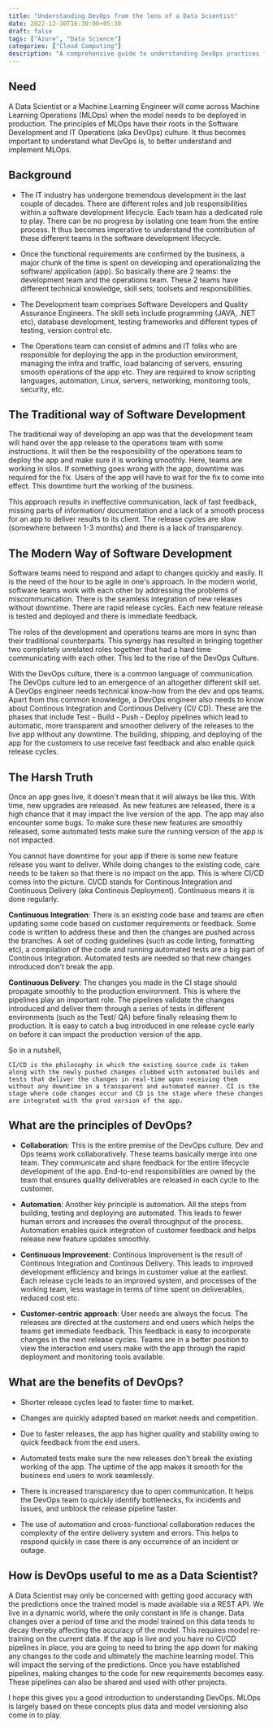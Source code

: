 ```yaml
---
title: "Understanding DevOps from the lens of a Data Scientist"
date: 2022-12-30T16:30:00+05:30
draft: false
tags: ["Azure", "Data Science"]
categories: ["Cloud Computing"]
description: "A comprehensive guide to understanding DevOps practices for data scientists"
---
```


## Need
A Data Scientist or a Machine Learning Engineer will come across Machine Learning Operations (MLOps) when the model needs to be deployed in production. The principles of MLOps have their roots in the Software Development and IT Operations (aka DevOps) culture. It thus becomes important to understand what DevOps is, to better understand and implement MLOps.

## Background
- The IT industry has undergone tremendous development in the last couple of decades. There are different roles and job responsibilities within a software development lifecycle. Each team has a dedicated role to play. There can be no progress by isolating one team from the entire process. It thus becomes imperative to understand the contribution of these different teams in the software development lifecycle.

- Once the functional requirements are confirmed by the business, a major chunk of the time is spent on developing and operationalizing the software/ application (app). So basically there are 2 teams: the development team and the operations team. These 2 teams have different technical knowledge, skill sets, toolsets and responsibilities.

- The Development team comprises Software Developers and Quality Assurance Engineers. The skill sets include programming (JAVA, .NET etc), database development, testing frameworks and different types of testing, version control etc.

- The Operations team can consist of admins and IT folks who are responsible for deploying the app in the production environment, managing the infra and traffic, load balancing of servers, ensuring smooth operations of the app etc. They are required to know scripting languages, automation, Linux, servers, networking, monitoring tools, security, etc.



## The Traditional way of Software Development
The traditional way of developing an app was that the development team will hand over the app release to the operations team with some instructions. It will then be the responsibility of the operations team to deploy the app and make sure it is working smoothly. Here, teams are working in silos. If something goes wrong with the app, downtime was required for the fix. Users of the app will have to wait for the fix to come into effect. This downtime hurt the working of the business.

This approach results in ineffective communication, lack of fast feedback, missing parts of information/ documentation and a lack of a smooth process for an app to deliver results to its client. The release cycles are slow (somewhere between 1-3 months) and there is a lack of transparency.

## The Modern Way of Software Development
Software teams need to respond and adapt to changes quickly and easily. It is the need of the hour to be agile in one's approach. In the modern world, software teams work with each other by addressing the problems of miscommunication. There is the seamless integration of new releases without downtime. There are rapid release cycles. Each new feature release is tested and deployed and there is immediate feedback.

The roles of the development and operations teams are more in sync than their traditional counterparts. This synergy has resulted in bringing together two completely unrelated roles together that had a hard time communicating with each other. This led to the rise of the DevOps Culture.

With the DevOps culture, there is a common language of communication. The DevOps culture led to an emergence of an altogether different skill set. A DevOps engineer needs technical know-how from the dev and ops teams. Apart from this common knowledge, a DevOps engineer also needs to know about Continous Integration and Continous Delivery (CI/ CD). These are the phases that include Test - Build - Push - Deploy pipelines which lead to automatic, more transparent and smoother delivery of the releases to the live app without any downtime. The building, shipping, and deploying of the app for the customers to use receive fast feedback and also enable quick release cycles.



## The Harsh Truth
Once an app goes live, it doesn't mean that it will always be like this. With time, new upgrades are released. As new features are released, there is a high chance that it may impact the live version of the app. The app may also encounter some bugs. To make sure these new features are smoothly released, some automated tests make sure the running version of the app is not impacted.

You cannot have downtime for your app if there is some new feature release you want to deliver. While doing changes to the existing code, care needs to be taken so that there is no impact on the app. This is where CI/CD comes into the picture. CI/CD stands for Continous Integration and Continuous Delivery (aka Continous Deployment). Continuous means it is done regularly.

**Continuous Integration**: There is an existing code base and teams are often updating some code based on customer requirements or feedback. Some code is written to address these and then the changes are pushed across the branches. A set of coding guidelines (such as code linting, formatting etc), a compilation of the code and running automated tests are a big part of Continous Integration. Automated tests are needed so that new changes introduced don't break the app.

**Continuous Delivery**: The changes you made in the CI stage should propagate smoothly to the production environment. This is where the pipelines play an important role. The pipelines validate the changes introduced and deliver them through a series of tests in different environments (such as the Test/ QA) before finally releasing them to production. It is easy to catch a bug introduced in one release cycle early on before it can impact the production version of the app.

So in a nutshell,

```CI/CD is the philosophy in which the existing source code is taken along with the newly pushed changes clubbed with automated builds and tests that deliver the changes in real-time upon receiving them without any downtime in a transparent and automated manner. CI is the stage where code changes occur and CD is the stage where these changes are integrated with the prod version of the app.```

## What are the principles of DevOps?
- **Collaboration**: This is the entire premise of the DevOps culture. Dev and Ops teams work collaboratively. These teams basically merge into one team. They communicate and share feedback for the entire lifecycle development of the app. End-to-end responsibilities are owned by the team that ensures quality deliverables are released in each cycle to the customer.

- **Automation**: Another key principle is automation. All the steps from building, testing and deploying are automated. This leads to fewer human errors and increases the overall throughput of the process. Automation enables quick integration of customer feedback and helps release new feature updates smoothly.

- **Continuous Improvement**: Continous Improvement is the result of Continous Integration and Continous Delivery. This leads to improved development efficiency and brings in customer value at the earliest. Each release cycle leads to an improved system, and processes of the working team, less wastage in terms of time spent on deliverables, reduced cost etc.

- **Customer-centric approach**: User needs are always the focus. The releases are directed at the customers and end users which helps the teams get immediate feedback. This feedback is easy to incorporate changes in the next release cycles. Teams are in a better position to view the interaction end users make with the app through the rapid deployment and monitoring tools available.

## What are the benefits of DevOps?
- Shorter release cycles lead to faster time to market.

- Changes are quickly adapted based on market needs and competition.

- Due to faster releases, the app has higher quality and stability owing to quick feedback from the end users.

- Automated tests make sure the new releases don't break the existing working of the app. The uptime of the app makes it smooth for the business end users to work seamlessly.

- There is increased transparency due to open communication. It helps the DevOps team to quickly identify bottlenecks, fix incidents and issues, and unblock the release pipeline faster.

- The use of automation and cross-functional collaboration reduces the complexity of the entire delivery system and errors. This helps to respond quickly in case there is any occurrence of an incident or outage.

## How is DevOps useful to me as a Data Scientist?
A Data Scientist may only be concerned with getting good accuracy with the predictions once the trained model is made available via a REST API. We live in a dynamic world, where the only constant in life is change. Data changes over a period of time and the model trained on this data tends to decay thereby affecting the accuracy of the model. This requires model re-training on the current data. If the app is live and you have no CI/CD pipelines in place, you are going to need to bring the app down for making any changes to the code and ultimately the machine learning model. This will impact the serving of the predictions. Once you have established pipelines, making changes to the code for new requirements becomes easy. These pipelines can also be shared and used with other projects.

I hope this gives you a good introduction to understanding DevOps. MLOps is largely based on these concepts plus data and model versioning also come in to play.